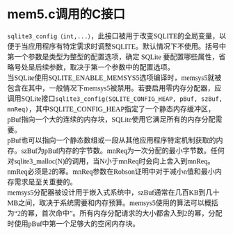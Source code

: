 # mem5.c调用的C接口
<font face="微软雅黑" size="3px">

`sqlite3_config（int,...）`，此接口被用于改变SQLITE的全局变量，以便于当应用程序有特定需求时调整SQLITE。默认情况下不使用。括号中第一个参数是类型为整型的配置选项，确定 SQLite 要配置哪些属性，省略号处是后续参数，取决于第一个参数中的配置选项。  
当SQLite使用SQLITE_ENABLE_MEMSYS5选项编译时，memsys5就被包含在其中，一般情况下memsys5被禁用。若要启用零内存分配器，应调用SQLite接口`sqlite3_config(SQLITE_CONFIG_HEAP, pBuf, szBuf, mnReq)`，其中SQLITE_CONFIG_HEAP指定了一个静态内存缓冲区，pBuf指向一个大的连续的内存块，SQLite使用它满足所有的内存分配需要。  
pBuf也可以指向一个静态数组或一段从其他应用程序特定机制获取的内存。szBuf为pBuf内存的字节数。mnReq为一次分配的最小字节数。任何对sqlite3_malloc(N)的调用，当N小于mnReq时会向上舍入到mnReq。nmReq必须是2的幂。mnReq参数在Robson证明中对于减小n值和最小内存需求是至关重要的。  
memsys5分配器被设计用于嵌入式系统中，szBuf通常在几百KB到几十MB之间，取决于系统需要和内存预算。memsys5使用的算法可以概括为“2的幂，首次命中”。所有内存分配请求的大小都舍入到2的幂，分配时使用pBuf中第一个足够大的空闲内存块。

